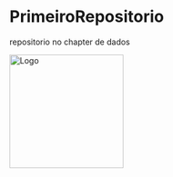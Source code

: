 # PrimeiroRepositorio
repositorio no chapter de dados

<img src="logo-dti.png" alt="Logo" width="auto" height="200">